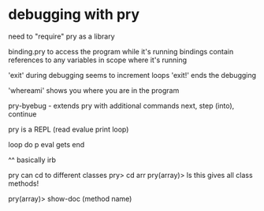 # debugging with pry

need to "require" pry as a library

binding.pry to access the program while it's running
  bindings contain references to any variables in scope where it's running

'exit' during debugging seems to increment loops
'exit!' ends the debugging

'whereami' shows you where you are in the program

pry-byebug - extends pry with additional commands
next, step (into), continue

pry is a REPL (read evalue print loop)

loop do
  p eval gets
end

 ^^ basically irb

 pry can cd to different classes
 pry> cd arr
 pry(array)> ls 
  this gives all class methods!

pry(array)> show-doc (method name)
